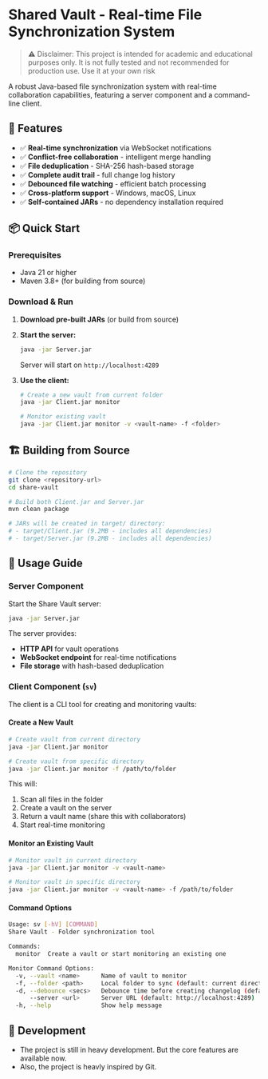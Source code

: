 # Shared Vault - Real-time File Synchronization System

> ⚠️ Disclaimer:
> This project is intended for academic and educational purposes only.
> It is not fully tested and not recommended for production use.
> Use it at your own risk

A robust Java-based file synchronization system with real-time collaboration capabilities, featuring a server component and a command-line client.

## 🚀 Features

- ✅ **Real-time synchronization** via WebSocket notifications
- ✅ **Conflict-free collaboration** - intelligent merge handling
- ✅ **File deduplication** - SHA-256 hash-based storage
- ✅ **Complete audit trail** - full change log history
- ✅ **Debounced file watching** - efficient batch processing
- ✅ **Cross-platform support** - Windows, macOS, Linux
- ✅ **Self-contained JARs** - no dependency installation required

## 📦 Quick Start

### Prerequisites

- Java 21 or higher
- Maven 3.8+ (for building from source)

### Download & Run

1. **Download pre-built JARs** (or build from source)
2. **Start the server:**

    ```bash
    java -jar Server.jar
    ```

    Server will start on `http://localhost:4289`

3. **Use the client:**

    ```bash
    # Create a new vault from current folder
    java -jar Client.jar monitor

    # Monitor existing vault
    java -jar Client.jar monitor -v <vault-name> -f <folder>
    ```

## 🏗️ Building from Source

```bash
# Clone the repository
git clone <repository-url>
cd share-vault

# Build both Client.jar and Server.jar
mvn clean package

# JARs will be created in target/ directory:
# - target/Client.jar (9.2MB - includes all dependencies)
# - target/Server.jar (9.2MB - includes all dependencies)
```

## 📖 Usage Guide

### Server Component

Start the Share Vault server:

```bash
java -jar Server.jar
```

The server provides:

- **HTTP API** for vault operations
- **WebSocket endpoint** for real-time notifications
- **File storage** with hash-based deduplication

### Client Component (`sv`)

The client is a CLI tool for creating and monitoring vaults:

#### Create a New Vault

```bash
# Create vault from current directory
java -jar Client.jar monitor

# Create vault from specific directory
java -jar Client.jar monitor -f /path/to/folder
```

This will:

1. Scan all files in the folder
2. Create a vault on the server
3. Return a vault name (share this with collaborators)
4. Start real-time monitoring

#### Monitor an Existing Vault

```bash
# Monitor vault in current directory
java -jar Client.jar monitor -v <vault-name>

# Monitor vault in specific directory
java -jar Client.jar monitor -v <vault-name> -f /path/to/folder
```

#### Command Options

```bash
Usage: sv [-hV] [COMMAND]
Share Vault - Folder synchronization tool

Commands:
  monitor  Create a vault or start monitoring an existing one

Monitor Command Options:
  -v, --vault <name>      Name of vault to monitor
  -f, --folder <path>     Local folder to sync (default: current directory)
  -d, --debounce <secs>   Debounce time before creating changelog (default: 5)
      --server <url>      Server URL (default: http://localhost:4289)
  -h, --help              Show help message
```

## 🚀 Development

- The project is still in heavy development. But the core features are available now.
- Also, the project is heavly inspired by Git.
